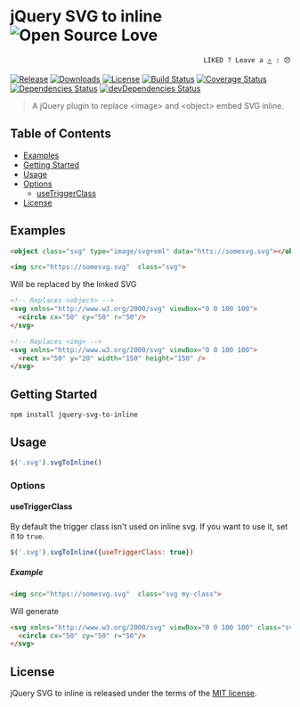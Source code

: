 # jQuery SVG to inline ![Open Source Love](https://badges.frapsoft.com/os/v3/open-source.svg?v=103)

<p align="right">
  <code>LIKED ? Leave a <a href="https://github.com/tiagoporto/jquery-svg-to-inline">⭐</a> : 😞</code>
</p>

[![Release](https://img.shields.io/npm/v/jquery-svg-to-inline.svg?style=flat-square&label=release)](https://github.com/tiagoporto/jquery-svg-to-inline/releases)
[![Downloads](https://img.shields.io/npm/dt/jquery-svg-to-inline.svg?style=flat-square)](https://www.npmjs.com/package/jquery-svg-to-inline)
[![License](https://img.shields.io/github/license/tiagoporto/jquery-svg-to-inline.svg?style=flat-square)](https://raw.githubusercontent.com/tiagoporto/jquery-svg-to-inline/master/LICENSE)
[![Build Status](https://img.shields.io/travis/tiagoporto/jquery-svg-to-inline.svg?style=flat-square&logo=travis)](https://travis-ci.org/tiagoporto/jquery-svg-to-inline)
[![Coverage Status](https://img.shields.io/coveralls/tiagoporto/jquery-svg-to-inline.svg?style=flat-square)](https://coveralls.io/github/tiagoporto/jquery-svg-to-inline)
[![Dependencies Status](https://img.shields.io/david/tiagoporto/jquery-svg-to-inline.svg?style=flat-square)](https://david-dm.org/tiagoporto/jquery-svg-to-inline)
[![devDependencies Status](https://img.shields.io/david/dev/tiagoporto/jquery-svg-to-inline.svg?style=flat-square)](https://david-dm.org/tiagoporto/jquery-svg-to-inline?type=dev)

> A jQuery plugin to replace &lt;image&gt; and &lt;object&gt; embed SVG inline.

## Table of Contents

* [Examples](#examples)
* [Getting Started](#getting-started)
* [Usage](#usage)
* [Options](#options)
    * [useTriggerClass](#usetriggerclass)
* [License](#license)


## Examples

```html
<object class="svg" type="image/svg+xml" data="htts://somesvg.svg"></object>

<img src="https://somesvg.svg"  class="svg">
```

Will be replaced by the linked SVG

```html
<!-- Replaces <object> -->
<svg xmlns="http://www.w3.org/2000/svg" viewBox="0 0 100 100">
  <circle cx="50" cy="50" r="50"/>
</svg>

<!-- Replaces <img> -->
<svg xmlns="http://www.w3.org/2000/svg" viewBox="0 0 100 100">
  <rect x="50" y="20" width="150" height="150" />
</svg>
```


## Getting Started

```
npm install jquery-svg-to-inline
```

## Usage

```js
$('.svg').svgToInline()
```

### Options

#### useTriggerClass

By default the trigger class isn't used on inline svg. If you want to use it, set it to `true`.

```js
$('.svg').svgToInline({useTriggerClass: true})
```

##### Example

```html
<img src="https://somesvg.svg"  class="svg my-class">
```

Will generate

```html
<svg xmlns="http://www.w3.org/2000/svg" viewBox="0 0 100 100" class="svg my-class">
  <circle cx="50" cy="50" r="50"/>
</svg>
```


## License

jQuery SVG to inline is released under the terms of the [MIT license](https://github.com/tiagoporto/jquery-svg-to-inline/blob/master/LICENSE).
